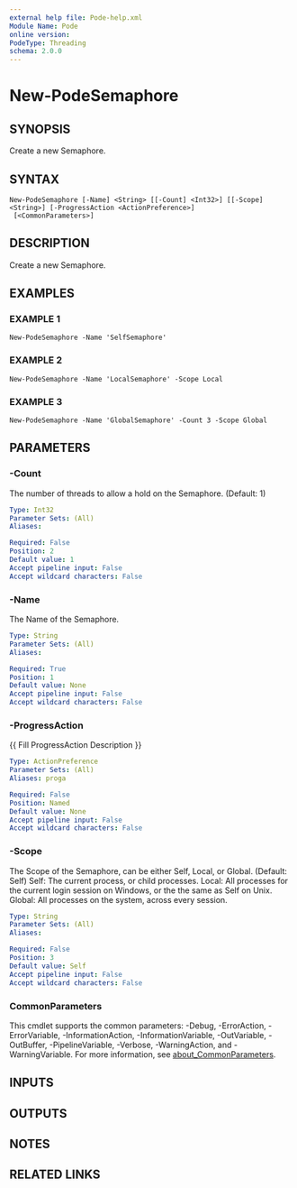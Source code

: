 ```yaml
---
external help file: Pode-help.xml
Module Name: Pode
online version:
PodeType: Threading
schema: 2.0.0
---
```


# New-PodeSemaphore

## SYNOPSIS
Create a new Semaphore.

## SYNTAX

```
New-PodeSemaphore [-Name] <String> [[-Count] <Int32>] [[-Scope] <String>] [-ProgressAction <ActionPreference>]
 [<CommonParameters>]
```

## DESCRIPTION
Create a new Semaphore.

## EXAMPLES

### EXAMPLE 1
```
New-PodeSemaphore -Name 'SelfSemaphore'
```

### EXAMPLE 2
```
New-PodeSemaphore -Name 'LocalSemaphore' -Scope Local
```

### EXAMPLE 3
```
New-PodeSemaphore -Name 'GlobalSemaphore' -Count 3 -Scope Global
```

## PARAMETERS

### -Count
The number of threads to allow a hold on the Semaphore.
(Default: 1)

```yaml
Type: Int32
Parameter Sets: (All)
Aliases:

Required: False
Position: 2
Default value: 1
Accept pipeline input: False
Accept wildcard characters: False
```

### -Name
The Name of the Semaphore.

```yaml
Type: String
Parameter Sets: (All)
Aliases:

Required: True
Position: 1
Default value: None
Accept pipeline input: False
Accept wildcard characters: False
```

### -ProgressAction
{{ Fill ProgressAction Description }}

```yaml
Type: ActionPreference
Parameter Sets: (All)
Aliases: proga

Required: False
Position: Named
Default value: None
Accept pipeline input: False
Accept wildcard characters: False
```

### -Scope
The Scope of the Semaphore, can be either Self, Local, or Global.
(Default: Self)
Self: The current process, or child processes.
Local: All processes for the current login session on Windows, or the the same as Self on Unix.
Global: All processes on the system, across every session.

```yaml
Type: String
Parameter Sets: (All)
Aliases:

Required: False
Position: 3
Default value: Self
Accept pipeline input: False
Accept wildcard characters: False
```

### CommonParameters
This cmdlet supports the common parameters: -Debug, -ErrorAction, -ErrorVariable, -InformationAction, -InformationVariable, -OutVariable, -OutBuffer, -PipelineVariable, -Verbose, -WarningAction, and -WarningVariable. For more information, see [about_CommonParameters](http://go.microsoft.com/fwlink/?LinkID=113216).

## INPUTS

## OUTPUTS

## NOTES

## RELATED LINKS
